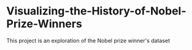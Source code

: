 # Visualizing-the-History-of-Nobel-Prize-Winners
This project is an exploration of the Nobel prize winner's dataset
